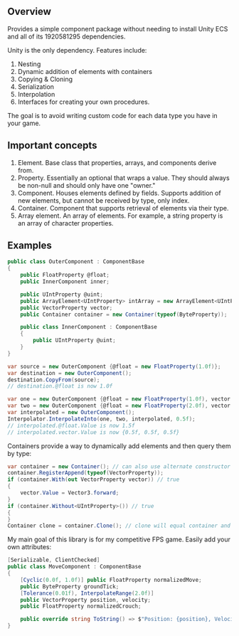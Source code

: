 ## Overview

Provides a simple component package without needing to install Unity ECS and all of its 1920581295 dependencies.

Unity is the only dependency. Features include:
1) Nesting
2) Dynamic addition of elements with containers
3) Copying & Cloning
4) Serialization
5) Interpolation
6) Interfaces for creating your own procedures.

The goal is to avoid writing custom code for each data type you have in your game.

## Important concepts

1) Element. Base class that properties, arrays, and components derive from.
2) Property. Essentially an optional that wraps a value. They should always be non-null and should only have one "owner."
3) Component. Houses elements defined by fields. Supports addition of new elements, but cannot be received by type, only index.
4) Container. Component that supports retrieval of elements via their type.
5) Array element. An array of elements. For example, a string property is an array of character properties.

## Examples

```csharp
public class OuterComponent : ComponentBase
{
    public FloatProperty @float;
    public InnerComponent inner;

    public UIntProperty @uint;
    public ArrayElement<UIntProperty> intArray = new ArrayElement<UIntProperty>(2);
    public VectorProperty vector;
    public Container container = new Container(typeof(ByteProperty));

    public class InnerComponent : ComponentBase
    {
        public UIntProperty @uint;
    }
}

var source = new OuterComponent {@float = new FloatProperty(1.0f)};
var destination = new OuterComponent();
destination.CopyFrom(source);
// destination.@float is now 1.0f

var one = new OuterComponent {@float = new FloatProperty(1.0f), vector = new VectorProperty(Vector3.one)};
var two = new OuterComponent {@float = new FloatProperty(2.0f), vector = new VectorProperty(Vector3.zero)};
var interpolated = new OuterComponent();
Interpolator.InterpolateInto(one, two, interpolated, 0.5f);
// interpolated.@float.Value is now 1.5f
// interpolated.vector.Value is now {0.5f, 0.5f, 0.5f}
```

Containers provide a way to dynamically add elements and then query them by type:

```csharp
var container = new Container(); // can also use alternate constructor for list of types
container.RegisterAppend(typeof(VectorProperty));
if (container.With(out VectorProperty vector)) // true
{
    vector.Value = Vector3.forward;
}
if (container.Without<UIntProperty>()) // true
{
}
Container clone = container.Clone(); // clone will equal container and have same element types
```

My main goal of this library is for my competitive FPS game. Easily add your own attributes:

```csharp
[Serializable, ClientChecked]
public class MoveComponent : ComponentBase
{
    [Cyclic(0.0f, 1.0f)] public FloatProperty normalizedMove;
    public ByteProperty groundTick;
    [Tolerance(0.01f), InterpolateRange(2.0f)]
    public VectorProperty position, velocity;
    public FloatProperty normalizedCrouch;

    public override string ToString() => $"Position: {position}, Velocity: {velocity}";
}
```


